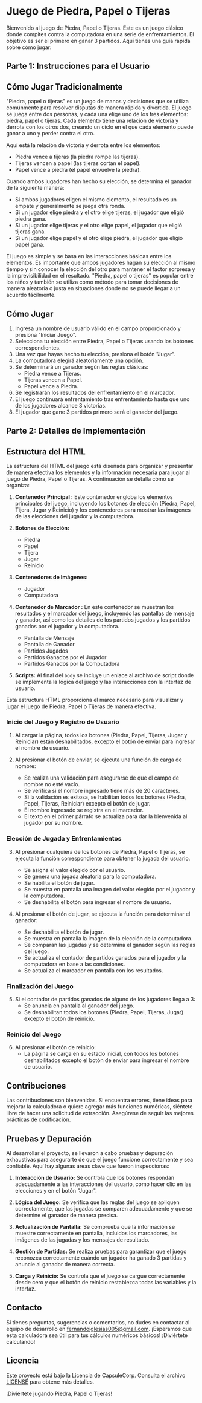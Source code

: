 # Juego de Piedra, Papel o Tijeras

Bienvenido al juego de Piedra, Papel o Tijeras. Este es un juego clásico donde compites contra la computadora en una serie de enfrentamientos. El objetivo es ser el primero en ganar 3 partidos. Aquí tienes una guía rápida sobre cómo jugar:

## Parte 1: Instrucciones para el Usuario

## Cómo Jugar Tradicionalmente

"Piedra, papel o tijeras" es un juego de manos y decisiones que se utiliza comúnmente para resolver disputas de manera rápida y divertida. El juego se juega entre dos personas, y cada una elige uno de los tres elementos: piedra, papel o tijeras. Cada elemento tiene una relación de victoria y derrota con los otros dos, creando un ciclo en el que cada elemento puede ganar a uno y perder contra el otro.

Aquí está la relación de victoria y derrota entre los elementos:

- Piedra vence a tijeras (la piedra rompe las tijeras).
- Tijeras vencen a papel (las tijeras cortan el papel).
- Papel vence a piedra (el papel envuelve la piedra).

Cuando ambos jugadores han hecho su elección, se determina el ganador de la siguiente manera:

- Si ambos jugadores eligen el mismo elemento, el resultado es un empate y generalmente se juega otra ronda.
- Si un jugador elige piedra y el otro elige tijeras, el jugador que eligió piedra gana.
- Si un jugador elige tijeras y el otro elige papel, el jugador que eligió tijeras gana.
- Si un jugador elige papel y el otro elige piedra, el jugador que eligió papel gana.

El juego es simple y se basa en las interacciones básicas entre los elementos. Es importante que ambos jugadores hagan su elección al mismo tiempo y sin conocer la elección del otro para mantener el factor sorpresa y la imprevisibilidad en el resultado. "Piedra, papel o tijeras" es popular entre los niños y también se utiliza como método para tomar decisiones de manera aleatoria o justa en situaciones donde no se puede llegar a un acuerdo fácilmente.



## Cómo Jugar

1. Ingresa un nombre de usuario válido en el campo proporcionado y presiona "Iniciar Juego".
2. Selecciona tu elección entre Piedra, Papel o Tijeras usando los botones correspondientes.
3. Una vez que hayas hecho tu elección, presiona el botón "Jugar".
4. La computadora elegirá aleatoriamente una opción.
5. Se determinará un ganador según las reglas clásicas:
   - Piedra vence a Tijeras.
   - Tijeras vencen a Papel.
   - Papel vence a Piedra.
6. Se registrarán los resultados del enfrentamiento en el marcador.
7. El juego continuará enfrentamiento tras enfrentamiento hasta que uno de los jugadores alcance 3 victorias.
8. El jugador que gane 3 partidos primero será el ganador del juego.







## Parte 2: Detalles de Implementación

## Estructura del HTML

La estructura del HTML del juego está diseñada para organizar y presentar de manera efectiva los elementos y la información necesaria para jugar al juego de Piedra, Papel o Tijeras. A continuación se detalla cómo se organiza:

1. **Contenedor Principal :**
   Este contenedor engloba los elementos principales del juego, incluyendo los botones de elección (Piedra, Papel, Tijera, Jugar y Reinicio) y los contenedores para mostrar las imágenes de las elecciones del jugador y la computadora.

2. **Botones de Elección:**
   - Piedra 
   - Papel 
   - Tijera 
   - Jugar
   - Reinicio 

3. **Contenedores de Imágenes:**
   - Jugador 
   - Computadora

4. **Contenedor de Marcador :**
   En este contenedor se muestran los resultados y el marcador del juego, incluyendo las pantallas de mensaje y ganador, así como los detalles de los partidos jugados y los partidos ganados por el jugador y la computadora.

   - Pantalla de Mensaje 
   - Pantalla de Ganador 
   - Partidos Jugados
   - Partidos Ganados por el Jugador
   - Partidos Ganados por la Computadora 

5. **Scripts:**
   Al final del `body` se incluye un enlace al archivo de script donde se implementa la lógica del juego y las interacciones con la interfaz de usuario.

Esta estructura HTML proporciona el marco necesario para visualizar y jugar el juego de Piedra, Papel o Tijeras de manera efectiva.


### Inicio del Juego y Registro de Usuario

1. Al cargar la página, todos los botones (Piedra, Papel, Tijeras, Jugar y Reiniciar) están deshabilitados, excepto el botón de enviar para ingresar el nombre de usuario.

2. Al presionar el botón de enviar, se ejecuta una función de carga de nombre:
   - Se realiza una validación para asegurarse de que el campo de nombre no esté vacío.
   - Se verifica si el nombre ingresado tiene más de 20 caracteres.
   - Si la validación es exitosa, se habilitan todos los botones (Piedra, Papel, Tijeras, Reiniciar) excepto el botón de jugar.
   - El nombre ingresado se registra en el marcador.
   - El texto en el primer párrafo se actualiza para dar la bienvenida al jugador por su nombre.

### Elección de Jugada y Enfrentamientos

3. Al presionar cualquiera de los botones de Piedra, Papel o Tijeras, se ejecuta la función correspondiente para obtener la jugada del usuario.
   - Se asigna el valor elegido por el usuario.
   - Se genera una jugada aleatoria para la computadora.
   - Se habilita el botón de jugar.
   - Se muestra en pantalla una imagen del valor elegido por el jugador y la computadora.
   - Se deshabilita el botón para ingresar el nombre de usuario.

4. Al presionar el botón de jugar, se ejecuta la función para determinar el ganador:
   - Se deshabilita el botón de jugar.
   - Se muestra en pantalla la imagen de la elección de la computadora.
   - Se comparan las jugadas y se determina el ganador según las reglas del juego.
   - Se actualiza el contador de partidos ganados para el jugador y la computadora en base a las condiciones.
   - Se actualiza el marcador en pantalla con los resultados.

### Finalización del Juego

5. Si el contador de partidos ganados de alguno de los jugadores llega a 3:
   - Se anuncia en pantalla al ganador del juego.
   - Se deshabilitan todos los botones (Piedra, Papel, Tijeras, Jugar) excepto el botón de reinicio.

### Reinicio del Juego

6. Al presionar el botón de reinicio:
   - La página se carga en su estado inicial, con todos los botones deshabilitados excepto el botón de enviar para ingresar el nombre de usuario.


## Contribuciones

Las contribuciones son bienvenidas.
Si encuentra errores, tiene ideas para mejorar la calculadora o quiere agregar más funciones numéricas, siéntete libre de hacer una solicitud de extracción. Asegúrese de seguir las mejores prácticas de codificación.


## Pruebas y Depuración

Al desarrollar el proyecto, se llevaron a cabo pruebas y depuración exhaustivas para asegurarte de que el juego funcione correctamente y sea confiable. Aquí hay algunas áreas clave que fueron inspeccionas:

1. **Interacción de Usuario:** Se controla  que los botones respondan adecuadamente a las interacciones del usuario, como hacer clic en las elecciones y en el botón "Jugar".

2. **Lógica del Juego:** Se verifica que las reglas del juego se apliquen correctamente, que las jugadas se comparen adecuadamente y que se determine el ganador de manera precisa.

3. **Actualización de Pantalla:** Se comprueba que la información se muestre correctamente en pantalla, incluidos los marcadores, las imágenes de las jugadas y los mensajes de resultado.

4. **Gestión de Partidas:** Se realiza pruebas para garantizar que el juego reconozca correctamente cuándo un jugador ha ganado 3 partidas y anuncie al ganador de manera correcta.

5. **Carga y Reinicio:** Se controla que el juego se cargue correctamente desde cero y que el botón de reinicio restablezca todas las variables y la interfaz.


## Contacto
Si tienes preguntas, sugerencias o comentarios, no dudes en contactar al equipo de desarrollo en fernandoiglesias005@gmail.com.
¡Esperamos que esta calculadora sea útil para tus cálculos numéricos básicos! ¡Diviértete calculando!


## Licencia
Este proyecto está bajo la Licencia de CapsuleCorp. Consulta el archivo [LICENSE](LICENSE) para obtene más detalles.

¡Diviértete jugando Piedra, Papel o Tijeras!









